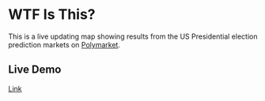 # WTF Is This?

This is a live updating map showing results from the US Presidential
election prediction markets on 
[Polymarket](https://polymarket.com/elections).

## Live Demo
[Link](https://harrisvstrump.live)
